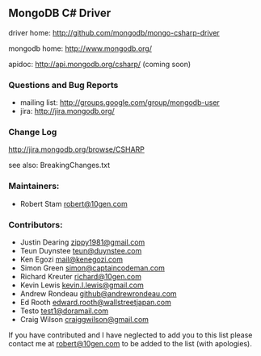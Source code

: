 ## MongoDB C# Driver

driver home: http://github.com/mongodb/mongo-csharp-driver

mongodb home: http://www.mongodb.org/

apidoc: http://api.mongodb.org/csharp/ (coming soon)

### Questions and Bug Reports

 * mailing list: http://groups.google.com/group/mongodb-user
 * jira: http://jira.mongodb.org/

### Change Log

http://jira.mongodb.org/browse/CSHARP

see also: BreakingChanges.txt

### Maintainers:
* Robert Stam           robert@10gen.com

### Contributors:
* Justin Dearing        zippy1981@gmail.com
* Teun Duynstee		teun@duynstee.com
* Ken Egozi             mail@kenegozi.com
* Simon Green		simon@captaincodeman.com
* Richard Kreuter       richard@10gen.com
* Kevin Lewis		kevin.l.lewis@gmail.com
* Andrew Rondeau	github@andrewrondeau.com
* Ed Rooth          edward.rooth@wallstreetjapan.com
* Testo                 test1@doramail.com   
* Craig Wilson          craiggwilson@gmail.com

If you have contributed and I have neglected to add you to this list please contact me at robert@10gen.com to be added to the list (with apologies).
